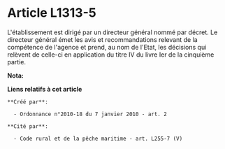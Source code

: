 # Article L1313-5

L'établissement est dirigé par un directeur général nommé par décret. Le directeur général émet les avis et recommandations
relevant de la compétence de l'agence et prend, au nom de l'Etat, les décisions qui relèvent de celle-ci en application du
titre IV du livre Ier de la cinquième partie.

**Nota:**



**Liens relatifs à cet article**

	**Créé par**:

	  - Ordonnance n°2010-18 du 7 janvier 2010 - art. 2

	**Cité par**:

	  - Code rural et de la pêche maritime - art. L255-7 (V)
